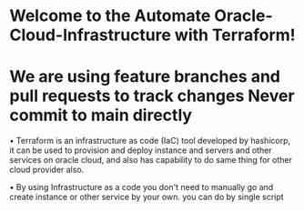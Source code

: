 # Welcome to the Automate Oracle-Cloud-Infrastructure with Terraform!
# We are using feature branches and pull requests to track changes Never commit to main directly

• Terraform is an infrastructure as code (IaC) tool developed by hashicorp, it can be used to provision and deploy instance and servers and other services on oracle cloud, and also has capability to do same thing for other cloud provider also.

• By using Infrastructure as a code you don't need to manually go and create instance or other service by your own. you can do by single script
